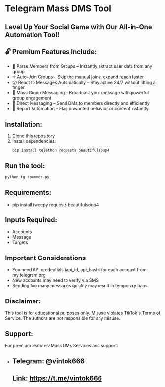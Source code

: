 # Telegram Mass DMS Tool

## Level Up Your Social Game with Our All-in-One Automation Tool! 

## 🔓 Premium Features Include:
- 👥 Parse Members from Groups – Instantly extract user data from any group
- ➕ Auto-Join Groups – Skip the manual joins, expand reach faster
- 😮 React to Messages Automatically – Stay active 24/7 without lifting a finger
- 📢 Mass Group Messaging – Broadcast your message with powerful group engagement
- 📩 Direct Messaging – Send DMs to members directly and efficiently
- 🚫 Report Automation – Flag unwanted behavior or content instantly

## Installation:
1. Clone this repository
2. Install dependencies:
   ```bash
   pip install telethon requests beautifulsoup4

## Run the tool:
   ```bash
   python tg_spammer.py
```

## Requirements:
- pip install tweepy requests beautifulsoup4



## Inputs Required:
- Accounts
- Message
- Targets

## Important Considerations
- You need API credentials (api_id, api_hash) for each account from my.telegram.org
- New accounts may need to verify via SMS
- Sending too many messages quickly may result in temporary bans

## Disclaimer:
This tool is for educational purposes only. Misuse violates TikTok's Terms of Service. The authors are not responsible for any misuse.

## Support:
For premium features-Mass DMs Services and support:
- ## Telegram: @vintok666
  ## Link: https://t.me/vintok666